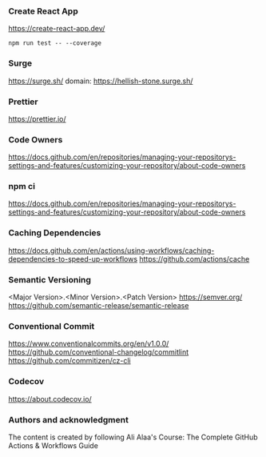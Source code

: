 ### Create React App
https://create-react-app.dev/

`npm run test -- --coverage`
### Surge
https://surge.sh/
domain: https://hellish-stone.surge.sh/

### Prettier
https://prettier.io/

### Code Owners
https://docs.github.com/en/repositories/managing-your-repositorys-settings-and-features/customizing-your-repository/about-code-owners

### npm ci
https://docs.github.com/en/repositories/managing-your-repositorys-settings-and-features/customizing-your-repository/about-code-owners

### Caching Dependencies
https://docs.github.com/en/actions/using-workflows/caching-dependencies-to-speed-up-workflows
https://github.com/actions/cache

### Semantic Versioning
\<Major Version>.\<Minor Version>.\<Patch Version>
https://semver.org/
https://github.com/semantic-release/semantic-release

### Conventional Commit
https://www.conventionalcommits.org/en/v1.0.0/
https://github.com/conventional-changelog/commitlint
https://github.com/commitizen/cz-cli

### Codecov
https://about.codecov.io/

### Authors and acknowledgment
The content is created by following Ali Alaa's Course: The Complete GitHub Actions & Workflows Guide
